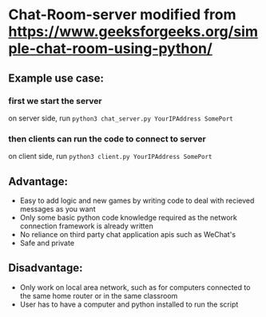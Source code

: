 # Chat-Room-server modified from https://www.geeksforgeeks.org/simple-chat-room-using-python/
## Example use case:
### first we start the server
on server side, run `python3 chat_server.py YourIPAddress SomePort`
### then clients can run the code to connect to server
on client side, run `python3 client.py YourIPAddress SomePort`
## Advantage:
* Easy to add logic and new games by writing code to deal with recieved messages as you want
* Only some basic python code knowledge required as the network connection framework is already written
* No reliance on third party chat application apis such as WeChat's
* Safe and private
## Disadvantage:
* Only work on local area network, such as for computers connected to the same home router or in the same classroom
* User has to have a computer and python installed to run the script